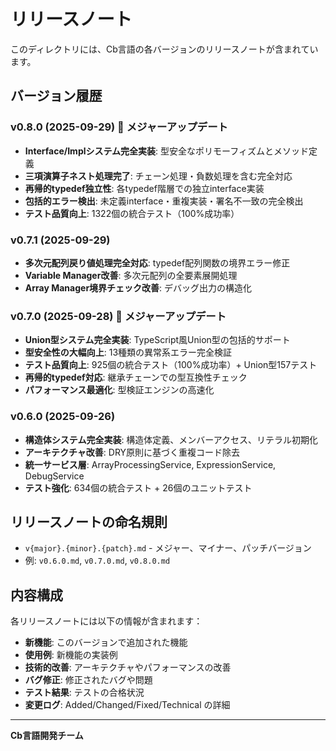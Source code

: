 # リリースノート

このディレクトリには、Cb言語の各バージョンのリリースノートが含まれています。

## バージョン履歴

### v0.8.0 (2025-09-29) 🎉 **メジャーアップデート**
- **Interface/Implシステム完全実装**: 型安全なポリモーフィズムとメソッド定義
- **三項演算子ネスト処理完了**: チェーン処理・負数処理を含む完全対応
- **再帰的typedef独立性**: 各typedef階層での独立interface実装
- **包括的エラー検出**: 未定義interface・重複実装・署名不一致の完全検出
- **テスト品質向上**: 1322個の統合テスト（100%成功率）

### v0.7.1 (2025-09-29)
- **多次元配列戻り値処理完全対応**: typedef配列関数の境界エラー修正
- **Variable Manager改善**: 多次元配列の全要素展開処理
- **Array Manager境界チェック改善**: デバッグ出力の構造化

### v0.7.0 (2025-09-28) 🎉 **メジャーアップデート**
- **Union型システム完全実装**: TypeScript風Union型の包括的サポート
- **型安全性の大幅向上**: 13種類の異常系エラー完全検証
- **テスト品質向上**: 925個の統合テスト（100%成功率）+ Union型157テスト
- **再帰的typedef対応**: 継承チェーンでの型互換性チェック
- **パフォーマンス最適化**: 型検証エンジンの高速化

### v0.6.0 (2025-09-26)
- **構造体システム完全実装**: 構造体定義、メンバーアクセス、リテラル初期化
- **アーキテクチャ改善**: DRY原則に基づく重複コード除去
- **統一サービス層**: ArrayProcessingService, ExpressionService, DebugService
- **テスト強化**: 634個の統合テスト + 26個のユニットテスト

## リリースノートの命名規則

- `v{major}.{minor}.{patch}.md` - メジャー、マイナー、パッチバージョン
- 例: `v0.6.0.md`, `v0.7.0.md`, `v0.8.0.md`

## 内容構成

各リリースノートには以下の情報が含まれます：

- **新機能**: このバージョンで追加された機能
- **使用例**: 新機能の実装例
- **技術的改善**: アーキテクチャやパフォーマンスの改善
- **バグ修正**: 修正されたバグや問題
- **テスト結果**: テストの合格状況
- **変更ログ**: Added/Changed/Fixed/Technical の詳細

---
**Cb言語開発チーム**
